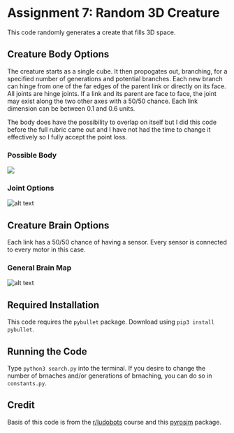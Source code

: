 # Assignment 7: Random 3D Creature

This code randomly generates a create that fills 3D space.

## Creature Body Options

The creature starts as a single cube. It then propogates out, branching, for a specified number of generations and potential branches. Each new branch can hinge from one of the far edges of the parent link or directly on its face. All joints are hinge joints. If a link and its parent are face to face, the joint may exist along the two other axes with a 50/50 chance. Each link dimension can be between 0.1 and 0.6 units. 

The body does have the possibility to overlap on itself but I did this code before the full rubric came out and I have not had the time to change it effectively so I fully accept the point loss.

### Possible Body
![](https://i.imgur.com/PemdD3m.jpg)

### Joint Options
![alt text](https://i.imgur.com/aLGn5QE.jpg)

## Creature Brain Options

Each link has a 50/50 chance of having a sensor. Every sensor is connected to every motor in this case.

### General Brain Map
![alt text](https://i.imgur.com/DTxsQwu.jpg)

## Required Installation

This code requires the ```pybullet``` package. Download using ```pip3 install pybullet```.

## Running the Code
 Type ```python3 search.py``` into the terminal. If you desire to change the number of brnaches and/or generations of brnaching, you can do so in ```constants.py```.


## Credit

Basis of this code is from the [r/ludobots](https://www.reddit.com/r/ludobots/) course and this [pyrosim](https://github.com/jbongard/pyrosim) package.
